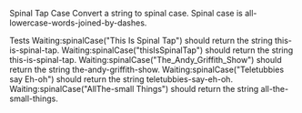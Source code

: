 Spinal Tap Case
Convert a string to spinal case. Spinal case is all-lowercase-words-joined-by-dashes.

Tests
Waiting:spinalCase("This Is Spinal Tap") should return the string this-is-spinal-tap.
Waiting:spinalCase("thisIsSpinalTap") should return the string this-is-spinal-tap.
Waiting:spinalCase("The_Andy_Griffith_Show") should return the string the-andy-griffith-show.
Waiting:spinalCase("Teletubbies say Eh-oh") should return the string teletubbies-say-eh-oh.
Waiting:spinalCase("AllThe-small Things") should return the string all-the-small-things.
